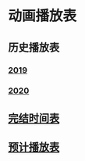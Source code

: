 # 动画播放表
## 历史播放表
### [2019](./动画播放表/历史播放表/2019.md)  
### [2020](./动画播放表/历史播放表/2020.md)  
## [完结时间表](./动画播放表/完结时间表.md)  
## [预计播放表](./动画播放表/预计播放表.md)  

